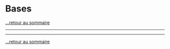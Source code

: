 # Bases

[...retour au sommaire](../sommaire.md)

---




---

[...retour au sommaire](../sommaire.md)